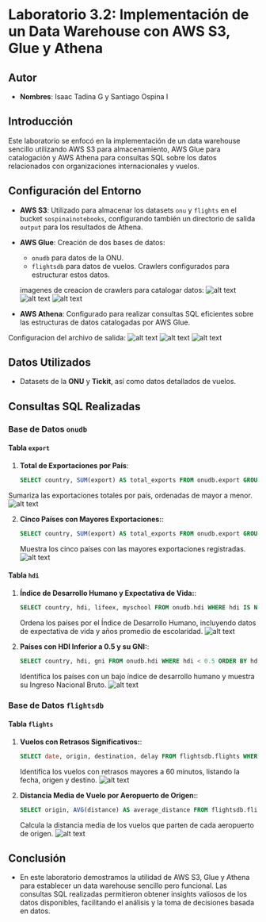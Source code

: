 # Laboratorio 3.2: Implementación de un Data Warehouse con AWS S3, Glue y Athena

## Autor
- **Nombres**: Isaac Tadina G y Santiago Ospina I 

## Introducción
Este laboratorio se enfocó en la implementación de un data warehouse sencillo utilizando AWS S3 para almacenamiento, AWS Glue para catalogación y AWS Athena para consultas SQL sobre los datos relacionados con organizaciones internacionales y vuelos.

## Configuración del Entorno
- **AWS S3**: Utilizado para almacenar los datasets `onu` y `flights` en el bucket `sospinainotebooks`, configurando también un directorio de salida `output` para los resultados de Athena.
- **AWS Glue**: Creación de dos bases de datos:
  - `onudb` para datos de la ONU.
  - `flightsdb` para datos de vuelos.
  Crawlers configurados para estructurar estos datos.

  imagenes de creacion de crawlers para catalogar datos:
  ![alt text](image-6.png)
  ![alt text](image-7.png)
  ![alt text](image-8.png) 

- **AWS Athena**: Configurado para realizar consultas SQL eficientes sobre las estructuras de datos catalogadas por AWS Glue.

Configuracion del archivo de salida:
![alt text](image-9.png)
![alt text](image-10.png)
![alt text](image-11.png)

## Datos Utilizados
- Datasets de la **ONU** y **Tickit**, así como datos detallados de vuelos.

## Consultas SQL Realizadas
### Base de Datos `onudb`
#### Tabla `export`
1. **Total de Exportaciones por País**:
   ```sql
   SELECT country, SUM(export) AS total_exports FROM onudb.export GROUP BY country ORDER BY total_exports DESC;
   ```
  Sumariza las exportaciones totales por país, ordenadas de mayor a menor.
  ![alt text](image.png)

2. **Cinco Países con Mayores Exportaciones:**:
   ```sql
   SELECT country, SUM(export) AS total_exports FROM onudb.export GROUP BY country ORDER BY total_exports DESC LIMIT 5;
   ```
   Muestra los cinco países con las mayores exportaciones registradas.
   ![alt text](image-1.png)

#### Tabla `hdi`
1. **Índice de Desarrollo Humano y Expectativa de Vida:**:
   ```sql
   SELECT country, hdi, lifeex, myschool FROM onudb.hdi WHERE hdi IS NOT NULL ORDER BY hdi DESC;
   ```
   Ordena los países por el Índice de Desarrollo Humano, incluyendo datos de expectativa de vida y años promedio de escolaridad.
   ![alt text](image-2.png)

2. **Países con HDI Inferior a 0.5 y su GNI:**:
   ```sql
   SELECT country, hdi, gni FROM onudb.hdi WHERE hdi < 0.5 ORDER BY hdi;
   ```
   Identifica los países con un bajo índice de desarrollo humano y muestra su Ingreso Nacional Bruto.
   ![alt text](image-3.png)

### Base de Datos `flightsdb`
#### Tabla `flights`
1. **Vuelos con Retrasos Significativos:**:
   ```sql
   SELECT date, origin, destination, delay FROM flightsdb.flights WHERE delay > 60 ORDER BY delay DESC;
   ```
   Identifica los vuelos con retrasos mayores a 60 minutos, listando la fecha, origen y destino.
   ![alt text](image-4.png)

2. **Distancia Media de Vuelo por Aeropuerto de Origen:**:
   ```sql
   SELECT origin, AVG(distance) AS average_distance FROM flightsdb.flights GROUP BY origin;
   ```
   Calcula la distancia media de los vuelos que parten de cada aeropuerto de origen.
   ![alt text](image-5.png)

## Conclusión
- En este laboratorio demostramos la utilidad de AWS S3, Glue y Athena para establecer un data warehouse sencillo pero funcional. Las consultas SQL realizadas permitieron obtener insights valiosos de los datos disponibles, facilitando el análisis y la toma de decisiones basada en datos.


